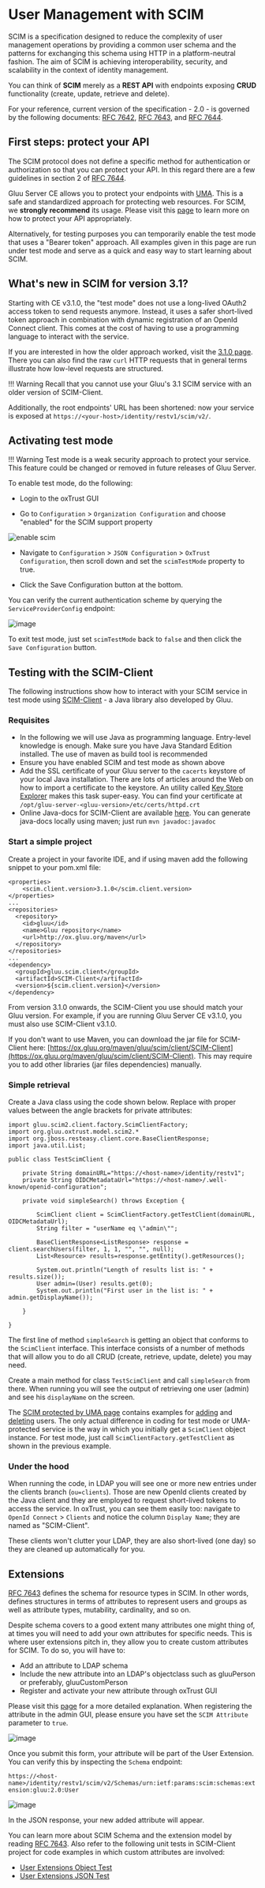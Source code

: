# User Management with SCIM

SCIM is a specification designed to reduce the complexity of user management operations by providing a common user schema and the patterns for exchanging this schema using HTTP in a platform-neutral fashion. The aim of SCIM is achieving interoperability, security, and scalability in the context of identity management.

You can think of **SCIM** merely as a **REST API** with endpoints exposing **CRUD** functionality (create, update, retrieve and delete).

For your reference, current version of the specification - 2.0 - is governed by the following documents: [RFC 7642](https://tools.ietf.org/html/rfc7642), [RFC 7643](https://tools.ietf.org/html/rfc7643), and [RFC 7644](https://tools.ietf.org/html/rfc7644).

## First steps: protect your API

The SCIM protocol does not define a specific method for authentication or authorization so that you can protect your API. In this regard there are a few guidelines in section 2 of [RFC 7644](https://tools.ietf.org/html/rfc7644). 

Gluu Server CE allows you to protect your endpoints with [UMA](scim-uma.md). This is a safe and standardized approach for protecting web resources. For SCIM, we **strongly recommend** its usage. Please visit this [page](scim-uma.md) to learn more on how to protect your API appropriately.

Alternatively, for testing purposes you can temporarily enable the test mode that uses a "Bearer token" approach. All examples given in this page are run under test mode and serve as a quick and easy way to start learning about SCIM.

## What's new in SCIM for version 3.1?

Starting with CE v3.1.0, the "test mode" does not use a long-lived OAuth2 access token to send requests anymore. Instead, it uses a safer short-lived token approach in combination with dynamic registration of an OpenId Connect client. This comes at the cost of having to use a programming language to interact with the service.

If you are interested in how the older approach worked, visit the [3.1.0 page](https://gluu.org/docs/ce/3.1.0/admin-guide/user-scim/#using-test-mode). There you can also find the raw `curl` HTTP requests that in general terms illustrate how low-level requests are structured. 

!!! Warning
    Recall that you cannot use your Gluu's 3.1 SCIM service with an older version of SCIM-Client.

Additionally, the root endpoints' URL has been shortened: now your service is exposed at `https://<your-host>/identity/restv1/scim/v2/`.

## Activating test mode

!!! Warning
    Test mode is a weak security approach to protect your service. This feature could be changed or removed in future releases of Gluu Server.

To enable test mode, do the following:

* Login to the oxTrust GUI

* Go to `Configuration` > `Organization Configuration` and choose "enabled" for the SCIM support property

![enable scim](../img/scim/enable-scim.png)

* Navigate to `Configuration` > `JSON Configuration` > `OxTrust Configuration`, then scroll down and set the `scimTestMode` property to true.

* Click the Save Configuration button at the bottom.

You can verify the current authentication scheme by querying the `ServiceProviderConfig` endpoint:

![image](../img/scim/scim-test-mode-config.png)

To exit test mode, just set `scimTestMode` back to `false` and then click the `Save Configuration` button.
 
## Testing with the SCIM-Client

The following instructions show how to interact with your SCIM service in test mode using [SCIM-Client](https://github.com/GluuFederation/SCIM-Client) - a Java library also developed by Gluu.

### Requisites

* In the following we will use Java as programming language. Entry-level knowledge is enough. Make sure you have Java Standard Edition installed. The use of maven as build tool is recommended
* Ensure you have enabled SCIM and test mode as shown above
* Add the SSL certificate of your Gluu server to the `cacerts` keystore of your local Java installation. There are lots of articles around the Web on how to import a certificate to the keystore. An utility called [Key Store Explorer](http://keystore-explorer.sourceforge.net) makes this task super-easy. You can find your certificate at `/opt/gluu-server-<gluu-version>/etc/certs/httpd.crt`
* Online Java-docs for SCIM-Client are available [here](https://ox.gluu.org/scim-javadocs/apidocs/index.html). You can generate java-docs locally using maven; just run `mvn javadoc:javadoc`


### Start a simple project

Create a project in your favorite IDE, and if using maven add the following snippet to your pom.xml file:

```
<properties>
	<scim.client.version>3.1.0</scim.client.version>
</properties>
...
<repositories>
  <repository>
    <id>gluu</id>
    <name>Gluu repository</name>
    <url>http://ox.gluu.org/maven</url>
  </repository>
</repositories>
...
<dependency>
  <groupId>gluu.scim.client</groupId>
  <artifactId>SCIM-Client</artifactId>
  <version>${scim.client.version}</version>
</dependency>
```

From version 3.1.0 onwards, the SCIM-Client you use should match your Gluu version. For example, if you are running Gluu Server CE v3.1.0, you must also use SCIM-Client v3.1.0.

If you don't want to use Maven, you can download the jar file for SCIM-Client here: [https://ox.gluu.org/maven/gluu/scim/client/SCIM-Client](https://ox.gluu.org/maven/gluu/scim/client/SCIM-Client). This may require you to add other libraries (jar files dependencies) manually.

### Simple retrieval

Create a Java class using the code shown below. Replace with proper values between the angle brackets for private attributes:

```
import gluu.scim2.client.factory.ScimClientFactory;
import org.gluu.oxtrust.model.scim2.*
import org.jboss.resteasy.client.core.BaseClientResponse;
import java.util.List;

public class TestScimClient {

    private String domainURL="https://<host-name>/identity/restv1";
    private String OIDCMetadataUrl="https://<host-name>/.well-known/openid-configuration";

    private void simpleSearch() throws Exception {

        ScimClient client = ScimClientFactory.getTestClient(domainURL, OIDCMetadataUrl);
        String filter = "userName eq \"admin\"";

        BaseClientResponse<ListResponse> response = client.searchUsers(filter, 1, 1, "", "", null);
        List<Resource> results=response.getEntity().getResources();

        System.out.println("Length of results list is: " + results.size());
        User admin=(User) results.get(0);
        System.out.println("First user in the list is: " + admin.getDisplayName());

    }

}
```

The first line of method `simpleSearch` is getting an object that conforms to the `ScimClient` interface. This interface consists of a number of methods that will allow you to do all CRUD (create, retrieve, update, delete) you may need.

Create a main method for class `TestScimClient` and call `simpleSearch` from there. When running you will see the output of retrieving one user (admin) and see his `displayName` on the screen.

The [SCIM protected by UMA page](https://www.gluu.org/docs/ce/admin-guide/scim-uma/) contains examples for [adding](https://www.gluu.org/docs/ce/admin-guide/scim-uma/#adding-a-user) and [deleting](https://www.gluu.org/docs/ce/admin-guide/scim-uma/#delete-a-user) users.  The only actual difference in coding for test mode or UMA-protected service is the way in which you initially get a `ScimClient` object instance. For test mode, just call `ScimClientFactory.getTestClient` as shown in the previous example.

### Under the hood

When running the code, in LDAP you will see one or more new entries under the clients branch (`ou=clients`). Those are new OpenId clients created by the Java client and they are employed to request short-lived tokens to access the service.
In oxTrust, you can see them easily too: navigate to `OpenId Connect` > `Clients` and notice the column `Display Name`; they are named as "SCIM-Client". 

These clients won't clutter your LDAP, they are also short-lived (one day) so they are cleaned up automatically for you.

## Extensions

[RFC 7643](https://tools.ietf.org/html/rfc7643) defines the schema for resource types in SCIM. In other words, defines structures in terms of attributes to represent users and groups as well as attribute types, mutability, cardinality, and so on. 

Despite schema covers to a good extent many attributes one might thing of, at times you will need to add your own attributes for specific needs. This is where user extensions pitch in, they allow you to create custom attributes for SCIM. To do so, you will have to:

* Add an attribute to LDAP schema
* Include the new attribute into an LDAP's objectclass such as gluuPerson or preferably, gluuCustomPerson
* Register and activate your new attribute through oxTrust GUI

Please visit this [page](attribute.md#custom-attributes) for a more detailed explanation. When registering the attribute in the admin GUI, please ensure you have set the `SCIM Attribute` parameter to `true`.

![image](../img/admin-guide/user/scim-attribute.png)

Once you submit this form, your attribute will be part of the User Extension. You can verify this by inspecting the `Schema` endpoint:

`https://<host-name>/identity/restv1/scim/v2/Schemas/urn:ietf:params:scim:schemas:extension:gluu:2.0:User`

![image](../img/admin-guide/user/scim-custom-first.png)

In the JSON response, your new added attribute will appear.

You can learn more about SCIM Schema and the extension model by reading [RFC 7643](https://tools.ietf.org/html/rfc7643). Also refer to the following unit tests in SCIM-Client project for code examples in which custom attributes are involved:

* [User Extensions Object Test](https://github.com/GluuFederation/SCIM-Client/blob/version_3.1.0/src/test/java/gluu/scim2/client/UserExtensionsObjectTest.java)
* [User Extensions JSON Test](https://github.com/GluuFederation/SCIM-Client/blob/version_3.1.0/src/test/java/gluu/scim2/client/UserExtensionsJsonTest.java)